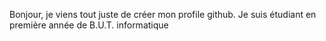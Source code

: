 Bonjour, je viens tout juste de créer mon profile github.
Je suis étudiant en première année de B.U.T. informatique

<!---
aixzair/aixzair is a ✨ special ✨ repository because its `README.md` (this file) appears on your GitHub profile.
You can click the Preview link to take a look at your changes.
--->
